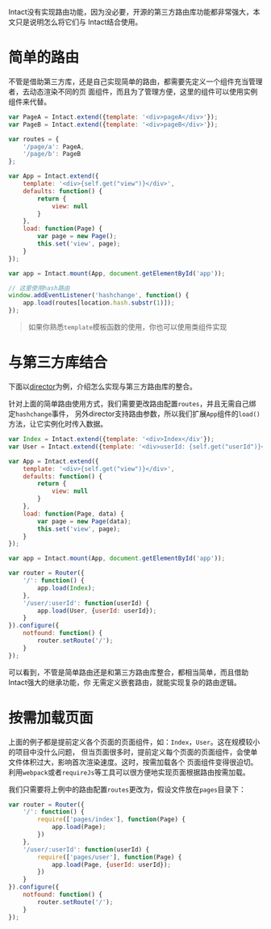 Intact没有实现路由功能，因为没必要，开源的第三方路由库功能都非常强大，本文只是说明怎么将它们与
Intact结合使用。

# 简单的路由

不管是借助第三方库，还是自己实现简单的路由，都需要先定义一个组件充当管理者，去动态渲染不同的页
面组件，而且为了管理方便，这里的组件可以使用实例组件来代替。

```js
var PageA = Intact.extend({template: '<div>pageA</div>'});
var PageB = Intact.extend({template: '<div>pageB</div>'});

var routes = {
    '/page/a': PageA,
    '/page/b': PageB
};

var App = Intact.extend({
    template: '<div>{self.get("view")}</div>',
    defaults: function() {
        return {
            view: null
        }
    },
    load: function(Page) {
        var page = new Page();
        this.set('view', page);
    }
});

var app = Intact.mount(App, document.getElementById('app'));

// 这里使用hash路由
window.addEventListener('hashchange', function() {
    app.load(routes[location.hash.substr(1)]);
});
```

> 如果你熟悉`template`模板函数的使用，你也可以使用类组件实现

# 与第三方库结合

下面以[director][1]为例，介绍怎么实现与第三方路由库的整合。

针对上面的简单路由使用方式，我们需要更改路由配置`routes`，并且无需自己绑定`hashchange`事件，
另外director支持路由参数，所以我们扩展`App`组件的`load()`方法，让它实例化时传入数据。

```js
var Index = Intact.extend({template: '<div>Index</div'});
var User = Intact.extend({template: '<div>userId: {self.get("userId")}</div>'});

var App = Intact.extend({
    template: '<div>{self.get("view")}</div>',
    defaults: function() {
        return {
            view: null
        }
    },
    load: function(Page, data) {
        var page = new Page(data);
        this.set('view', page);
    }
});

var app = Intact.mount(App, document.getElementById('app'));

var router = Router({
    '/': function() {
        app.load(Index);
    },
    '/user/:userId': function(userId) {
        app.load(User, {userId: userId});
    }
}).configure({
    notfound: function() {
        router.setRoute('/');
    }
});
```

可以看到，不管是简单路由还是和第三方路由库整合，都相当简单，而且借助Intact强大的继承功能，你
无需定义嵌套路由，就能实现复杂的路由逻辑。

# 按需加载页面

上面的例子都是提前定义各个页面的页面组件，如：`Index`，`User`。这在规模较小的项目中没什么问题，
但当页面很多时，提前定义每个页面的页面组件，会使单文件体积过大，影响首次渲染速度。这时，按需加载各个
页面组件变得很迫切。利用`webpack`或者`requireJs`等工具可以很方便地实现页面根据路由按需加载。

我们只需要将上例中的路由配置`routes`更改为，假设文件放在`pages`目录下：

```js
var router = Router({
    '/': function() {
        require(['pages/index'], function(Page) {
            app.load(Page);
        })
    },
    '/user/:userId': function(userId) {
        require(['pages/user'], function(Page) {
            app.load(Page, {userId: userId});
        })
    }
}).configure({
    notfound: function() {
        router.setRoute('/');
    }
});
```

[1]: https://github.com/flatiron/director
